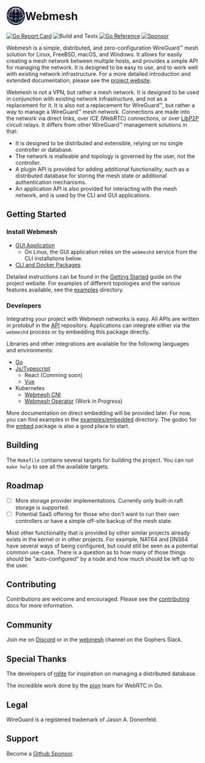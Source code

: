 <h1 style="text-align: left"><img align="center" height="50" src="img/webmesh.png" style="margin-top: -7px;">Webmesh</h1>

[![Go Report Card](https://goreportcard.com/badge/github.com/webmeshproj/webmesh)](https://goreportcard.com/report/github.com/webmeshproj/webmesh)
![Build and Tests](https://github.com/webmeshproj/webmesh/actions/workflows/ci.yaml/badge.svg)
[![Go Reference](https://pkg.go.dev/badge/github.com/webmeshproj/webmesh.svg)](https://pkg.go.dev/github.com/webmeshproj/webmesh)
[![Sponsor](https://img.shields.io/static/v1?label=Sponsor&message=%E2%9D%A4&logo=GitHub&color=%23fe8e86)](https://github.com/sponsors/webmeshproj)

Webmesh is a simple, distributed, and zero-configuration WireGuard™ mesh solution for Linux, FreeBSD, macOS, and Windows.
It allows for easily creating a mesh network between multiple hosts, and provides a simple API for managing the network.
It is designed to be easy to use, and to work well with existing network infrastructure.
For a more detailed introduction and extended documentation, please see the [project website](https://webmeshproj.github.io).

Webmesh is not a VPN, but rather a mesh network.
It is designed to be used in conjunction with existing network infrastructure, and not as a replacement for it.
It is also not a replacement for WireGuard™, but rather a way to manage a WireGuard™ mesh network.
Connections are made into the network via direct links, over ICE (WebRTC) connections, or over [LibP2P](https://libp2p.io/) circuit relays.
It differs from other WireGuard™ management solutions in that:

- It is designed to be distributed and extensible, relying on no single controller or database.
- The network is malleable and topology is governed by the user, not the controller.
- A plugin API is provided for adding additional functionality, such as a distributed database for storing the mesh state or additional authentication mechanisms.
- An application API is also provided for interacting with the mesh network, and is used by the CLI and GUI applications.

## Getting Started

### Install Webmesh

- [GUI Application](https://github.com/webmeshproj/webmesh-app#installation)
  - On Linux, the GUI application relies on the `webmeshd` service from the CLI installations below.
- [CLI and Docker Packages](https://webmeshproj.github.io/documentation/installation-instructions)

Detailed instructions can be found in the [Getting Started](https://webmeshproj.github.io/documentation/getting-started/) guide on the project website.
For examples of different topologies and the various features available, see the [examples](examples/) directory.

### Developers

Integrating your project with Webmesh networks is easy.
All APIs are written in protobuf in the [API](https://github.com/webmeshproj/api) repository.
Applications can integrate either via the `webmeshd` process or by embedding this package directly.

Libraries and other integrations are available for the following languages and environments:

- [Go](https://pkg.go.dev/github.com/webmeshproj/api/go/v1)
- [Js/Typescript](https://webmeshproj.github.io/api/)
  - React (Comming soon)
  - [Vue](https://github.com/webmeshproj/webmesh-vue)
- Kubernetes
  - [Webmesh CNI](https://github.com/webmeshproj/webmesh-cni)
  - [Webmesh Operator](https://github.com/webmeshproj/operator) (Work in Progress)

More documentation on direct embedding will be provided later.
For now, you can find examples in the [examples/embedded](examples/embedded) directory.
The godoc for the [embed](https://pkg.go.dev/github.com/webmeshproj/webmesh/pkg/embed) package is also a good place to start.

## Building

The `Makefile` contains several targets for building the project.
You can run `make help` to see all the available targets.

## Roadmap

- [ ] More storage provider implementations. Currently only built-in raft storage is supported.
- [ ] Potential SaaS offering for those who don't want to run their own controllers or have a simple off-site backup of the mesh state.

Most other functionality that is provided by other similar projects already exists in the kernel or in other projects.
For example, NAT64 and DNS64 have several ways of being configured, but could still be seen as a potential common use-case.
There is a question as to how many of those things should be "auto-configured" by a node and how much should be left up to the user.

## Contributing

Contributions are welcome and encouraged.
Please see the [contributing](CONTRIBUTING.md) docs for more information.

## Community

Join me on [Discord](https://discord.gg/vpkFjGuwYC) or in the [webmesh](https://gophers.slack.com/archives/C05L44ZFG80) channel on the Gophers Slack.

## Special Thanks

The developers of [rqlite](https://github.com/rqlite/rqlite) for inspiration on managing a distributed database.

The incredible work done by the [pion](https://github.com/pion/webrtc) team for WebRTC in Go.

## Legal

WireGuard is a registered trademark of Jason A. Donenfeld.

## Support

Become a [Github Sponsor](https://github.com/sponsors/webmeshproj).

